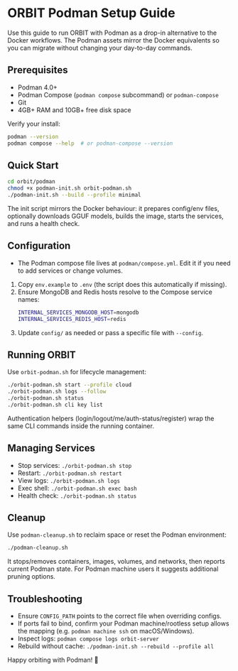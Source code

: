 # ORBIT Podman Setup Guide

Use this guide to run ORBIT with Podman as a drop-in alternative to the Docker workflows. The Podman assets mirror the Docker equivalents so you can migrate without changing your day-to-day commands.

## Prerequisites
- Podman 4.0+
- Podman Compose (`podman compose` subcommand) or `podman-compose`
- Git
- 4GB+ RAM and 10GB+ free disk space

Verify your install:
```bash
podman --version
podman compose --help  # or podman-compose --version
```

## Quick Start
```bash
cd orbit/podman
chmod +x podman-init.sh orbit-podman.sh
./podman-init.sh --build --profile minimal
```

The init script mirrors the Docker behaviour: it prepares config/env files, optionally downloads GGUF models, builds the image, starts the services, and runs a health check.

## Configuration

- The Podman compose file lives at `podman/compose.yml`. Edit it if you need to add services or change volumes.

1. Copy `env.example` to `.env` (the script does this automatically if missing).
2. Ensure MongoDB and Redis hosts resolve to the Compose service names:
   ```bash
   INTERNAL_SERVICES_MONGODB_HOST=mongodb
   INTERNAL_SERVICES_REDIS_HOST=redis
   ```
3. Update `config/` as needed or pass a specific file with `--config`.

## Running ORBIT

Use `orbit-podman.sh` for lifecycle management:
```bash
./orbit-podman.sh start --profile cloud
./orbit-podman.sh logs --follow
./orbit-podman.sh status
./orbit-podman.sh cli key list
```

Authentication helpers (login/logout/me/auth-status/register) wrap the same CLI commands inside the running container.

## Managing Services

- Stop services: `./orbit-podman.sh stop`
- Restart: `./orbit-podman.sh restart`
- View logs: `./orbit-podman.sh logs`
- Exec shell: `./orbit-podman.sh exec bash`
- Health check: `./orbit-podman.sh status`

## Cleanup

Use `podman-cleanup.sh` to reclaim space or reset the Podman environment:
```bash
./podman-cleanup.sh
```

It stops/removes containers, images, volumes, and networks, then reports current Podman state. For Podman machine users it suggests additional pruning options.

## Troubleshooting

- Ensure `CONFIG_PATH` points to the correct file when overriding configs.
- If ports fail to bind, confirm your Podman machine/rootless setup allows the mapping (e.g. `podman machine ssh` on macOS/Windows).
- Inspect logs: `podman compose logs orbit-server`
- Rebuild without cache: `./podman-init.sh --rebuild --profile all`

Happy orbiting with Podman! 🚀
